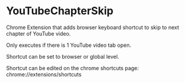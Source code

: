 # YouTubeChapterSkip
 
Chrome Extension that adds browser keyboard shortcut to skip to next chapter of YouTube video. 

Only executes if there is 1 YouTube video tab open. 

Shortcut can be set to browser or global level. 

Shortcut can be edited on the chrome shortcuts page: chrome://extensions/shortcuts

